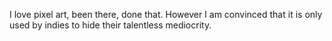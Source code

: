 I love pixel art, been there, done that. However I am convinced that it is only used by indies to hide their talentless mediocrity.